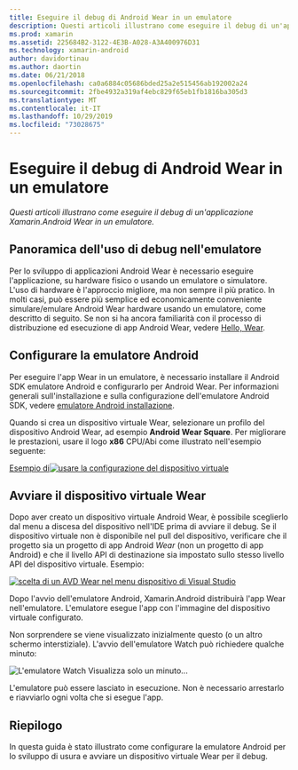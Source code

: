 ```yaml
---
title: Eseguire il debug di Android Wear in un emulatore
description: Questi articoli illustrano come eseguire il debug di un'applicazione Xamarin.Android Wear in un emulatore.
ms.prod: xamarin
ms.assetid: 225684B2-3122-4E3B-A028-A3A400976D31
ms.technology: xamarin-android
author: davidortinau
ms.author: daortin
ms.date: 06/21/2018
ms.openlocfilehash: ca0a6884c05686bded25a2e515456ab192002a24
ms.sourcegitcommit: 2fbe4932a319af4ebc829f65eb1fb1816ba305d3
ms.translationtype: MT
ms.contentlocale: it-IT
ms.lasthandoff: 10/29/2019
ms.locfileid: "73028675"
---
```

# <a name="debug-android-wear-on-an-emulator"></a>Eseguire il debug di Android Wear in un emulatore

_Questi articoli illustrano come eseguire il debug di un'applicazione Xamarin.Android Wear in un emulatore._

## <a name="debug-wear-on-emulator-overview"></a>Panoramica dell'uso di debug nell'emulatore

Per lo sviluppo di applicazioni Android Wear è necessario eseguire l'applicazione, su hardware fisico o usando un emulatore o simulatore. L'uso di hardware è l'approccio migliore, ma non sempre il più pratico. In molti casi, può essere più semplice ed economicamente conveniente simulare/emulare Android Wear hardware usando un emulatore, come descritto di seguito. Se non si ha ancora familiarità con il processo di distribuzione ed esecuzione di app Android Wear, vedere [Hello, Wear](~/android/wear/get-started/hello-wear.md).

## <a name="configure-the-android-emulator"></a>Configurare la emulatore Android

Per eseguire l'app Wear in un emulatore, è necessario installare il Android SDK emulatore Android e configurarlo per Android Wear. Per informazioni generali sull'installazione e sulla configurazione dell'emulatore Android SDK, vedere [emulatore Android installazione](~/android/get-started/installation/android-emulator/index.md).

Quando si crea un dispositivo virtuale Wear, selezionare un profilo del dispositivo Android Wear, ad esempio **Android Wear Square**. Per migliorare le prestazioni, usare il logo **x86** CPU/Abi come illustrato nell'esempio seguente:

[Esempio di![usare la configurazione del dispositivo virtuale](debug-on-emulator-images/01-wear-avd-example-sml.png)](debug-on-emulator-images/01-wear-avd-example.png#lightbox)

## <a name="launch-the-wear-virtual-device"></a>Avviare il dispositivo virtuale Wear 

Dopo aver creato un dispositivo virtuale Android Wear, è possibile sceglierlo dal menu a discesa del dispositivo nell'IDE prima di avviare il debug. Se il dispositivo virtuale non è disponibile nel pull del dispositivo, verificare che il progetto sia un progetto di app Android *Wear* (non un progetto di app Android) e che il livello API di destinazione sia impostato sullo stesso livello API del dispositivo virtuale. Esempio:

[![scelta di un AVD Wear nel menu dispositivo di Visual Studio](debug-on-emulator-images/vs/choose-wear-sim.png)](debug-on-emulator-images/vs/choose-wear-sim.png#lightbox)

Dopo l'avvio dell'emulatore Android, Xamarin.Android distribuirà l'app Wear nell'emulatore. L'emulatore esegue l'app con l'immagine del dispositivo virtuale configurato.

Non sorprendere se viene visualizzato inizialmente questo (o un altro schermo interstiziale). L'avvio dell'emulatore Watch può richiedere qualche minuto: 

![L'emulatore Watch Visualizza solo un minuto...](debug-on-emulator-images/please-wait.png)

L'emulatore può essere lasciato in esecuzione. Non è necessario arrestarlo e riavviarlo ogni volta che si esegue l'app.

## <a name="summary"></a>Riepilogo

In questa guida è stato illustrato come configurare la emulatore Android per lo sviluppo di usura e avviare un dispositivo virtuale Wear per il debug.
